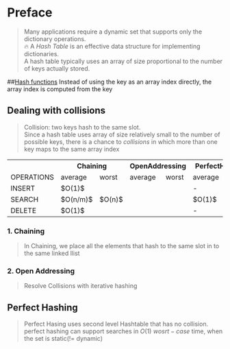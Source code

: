 # Preface
> Many applications require a dynamic set that supports only the dictionary
operations.   
:fire: A *Hash Table* is an effective data structure for implementing dictionaries.  
A hash table typically uses an array of size proportional to the number of  keys actually stored.


##[Hash functions](#)
Instead of using the key as an array index directly, the array index is computed from the key

## Dealing with collisions
> Collision: two keys hash to the same slot.   
> Since a hash table uses array of size relatively small to the number of possible keys, there is a chance to *collisions* in which more than one key maps to the same array index


<table><tr><th></th><th colspan="2">Chaining</th><th colspan="2">OpenAddressing<br></th><th colspan="2">PerfectHashing<br></th></tr><tr><td>OPERATIONS<br></td><td>average</td><td>worst</td><td>average</td><td>worst</td><td>average<br></td><td>worst</td></tr><tr><td>INSERT</td><td>$O(1)$</td><td></td><td></td><td></td><td>-</td><td>-</td></tr><tr><td>SEARCH</td><td>$O(n/m)$</td><td>$O(n)$</td><td></td><td></td><td>$O(1)$</td><td>$O(1)$</td></tr><tr><td>DELETE</td><td>$O(1)$<br></td><td></td><td></td><td></td><td>-</td><td>-</td></tr></table>

### 1. Chaining
> In Chaining, we place all the elements that hash to the same slot in to the same linked llist

### 2. Open Addressing
> Resolve Collisions  with iterative hashing

## Perfect Hashing
> Perfect Hasing uses second level Hashtable that has no collision. 
> perfect hashing can support searches in $O(1)\  wosrt-case$ time, when the set is static(!= dynamic)   
